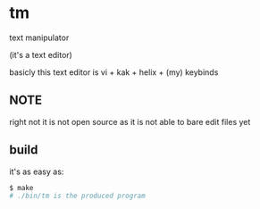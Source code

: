 # tm

text manipulator

(it's a text editor)

basicly this text editor is vi + kak + helix + (my) keybinds

## NOTE
right not it is not open source as it is not able to bare edit files yet

## build

it's as easy as:

```sh
$ make
# ./bin/tm is the produced program
```
